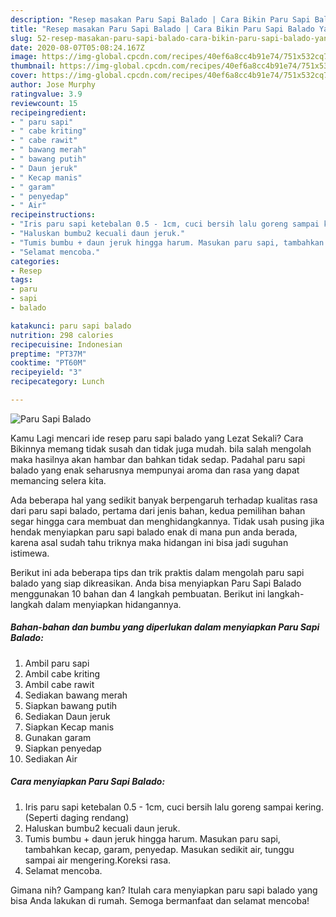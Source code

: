 ```yaml
---
description: "Resep masakan Paru Sapi Balado | Cara Bikin Paru Sapi Balado Yang Menggugah Selera"
title: "Resep masakan Paru Sapi Balado | Cara Bikin Paru Sapi Balado Yang Menggugah Selera"
slug: 52-resep-masakan-paru-sapi-balado-cara-bikin-paru-sapi-balado-yang-menggugah-selera
date: 2020-08-07T05:08:24.167Z
image: https://img-global.cpcdn.com/recipes/40ef6a8cc4b91e74/751x532cq70/paru-sapi-balado-foto-resep-utama.jpg
thumbnail: https://img-global.cpcdn.com/recipes/40ef6a8cc4b91e74/751x532cq70/paru-sapi-balado-foto-resep-utama.jpg
cover: https://img-global.cpcdn.com/recipes/40ef6a8cc4b91e74/751x532cq70/paru-sapi-balado-foto-resep-utama.jpg
author: Jose Murphy
ratingvalue: 3.9
reviewcount: 15
recipeingredient:
- " paru sapi"
- " cabe kriting"
- " cabe rawit"
- " bawang merah"
- " bawang putih"
- " Daun jeruk"
- " Kecap manis"
- " garam"
- " penyedap"
- " Air"
recipeinstructions:
- "Iris paru sapi ketebalan 0.5 - 1cm, cuci bersih lalu goreng sampai kering. (Seperti daging rendang)"
- "Haluskan bumbu2 kecuali daun jeruk."
- "Tumis bumbu + daun jeruk hingga harum. Masukan paru sapi, tambahkan kecap, garam, penyedap. Masukan sedikit air, tunggu sampai air mengering.Koreksi rasa."
- "Selamat mencoba."
categories:
- Resep
tags:
- paru
- sapi
- balado

katakunci: paru sapi balado 
nutrition: 298 calories
recipecuisine: Indonesian
preptime: "PT37M"
cooktime: "PT60M"
recipeyield: "3"
recipecategory: Lunch

---
```



![Paru Sapi Balado](https://img-global.cpcdn.com/recipes/40ef6a8cc4b91e74/751x532cq70/paru-sapi-balado-foto-resep-utama.jpg)

Kamu Lagi mencari ide resep paru sapi balado yang Lezat Sekali? Cara Bikinnya memang tidak susah dan tidak juga mudah. bila salah mengolah maka hasilnya akan hambar dan bahkan tidak sedap. Padahal paru sapi balado yang enak seharusnya mempunyai aroma dan rasa yang dapat memancing selera kita.



Ada beberapa hal yang sedikit banyak berpengaruh terhadap kualitas rasa dari paru sapi balado, pertama dari jenis bahan, kedua pemilihan bahan segar hingga cara membuat dan menghidangkannya. Tidak usah pusing jika hendak menyiapkan paru sapi balado enak di mana pun anda berada, karena asal sudah tahu triknya maka hidangan ini bisa jadi suguhan istimewa.


Berikut ini ada beberapa tips dan trik praktis dalam mengolah paru sapi balado yang siap dikreasikan. Anda bisa menyiapkan Paru Sapi Balado menggunakan 10 bahan dan 4 langkah pembuatan. Berikut ini langkah-langkah dalam menyiapkan hidangannya.

<!--inarticleads1-->

##### Bahan-bahan dan bumbu yang diperlukan dalam menyiapkan Paru Sapi Balado:

1. Ambil  paru sapi
1. Ambil  cabe kriting
1. Ambil  cabe rawit
1. Sediakan  bawang merah
1. Siapkan  bawang putih
1. Sediakan  Daun jeruk
1. Siapkan  Kecap manis
1. Gunakan  garam
1. Siapkan  penyedap
1. Sediakan  Air




<!--inarticleads2-->

##### Cara menyiapkan Paru Sapi Balado:

1. Iris paru sapi ketebalan 0.5 - 1cm, cuci bersih lalu goreng sampai kering. (Seperti daging rendang)
1. Haluskan bumbu2 kecuali daun jeruk.
1. Tumis bumbu + daun jeruk hingga harum. Masukan paru sapi, tambahkan kecap, garam, penyedap. Masukan sedikit air, tunggu sampai air mengering.Koreksi rasa.
1. Selamat mencoba.




Gimana nih? Gampang kan? Itulah cara menyiapkan paru sapi balado yang bisa Anda lakukan di rumah. Semoga bermanfaat dan selamat mencoba!
